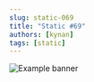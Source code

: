 ```yaml
---
slug: static-069
title: "Static #69"
authors: [kynan]
tags: [static]
---
```


![Example banner](/img/stories/static_new/069.png)
